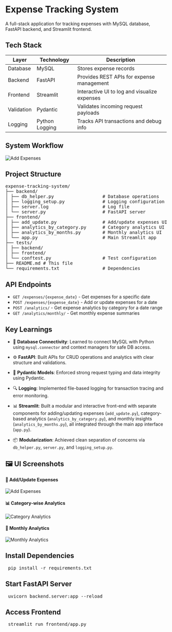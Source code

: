 
# Expense Tracking System

A full-stack application for tracking expenses with MySQL database, FastAPI backend, and Streamlit frontend.


## Tech Stack

| Layer       | Technology     | Description                                 |
|------------|----------------|---------------------------------------------|
| Database   | MySQL          | Stores expense records                      |
| Backend    | FastAPI        | Provides REST APIs for expense management   |
| Frontend   | Streamlit      | Interactive UI to log and visualize expenses|
| Validation | Pydantic       | Validates incoming request payloads         |
| Logging    | Python Logging | Tracks API transactions and debug info      |

## System Workflow
![Add Expenses](screenshots/project_work_flow.png)

## Project Structure  
<pre>expense-tracking-system/
├── backend/
│ ├── db_helper.py                  # Database operations
│ ├── logging_setup.py              # Logging configuration
│ ├── server.log                    # Log file
│ └── server.py                     # FastAPI server
├── frontend/
│ ├── add_update.py                 # Add/update expenses UI
│ ├── analytics_by_category.py      # Category analytics UI
│ ├── analytics_by_months.py        # Monthly analytics UI
│ └── app.py                        # Main Streamlit app
├── tests/
│ ├── backend/
│ ├── frontend/
│ └── conftest.py                   # Test configuration
├── README.md # This file
└── requirements.txt                # Dependencies </pre>


## API Endpoints  

- `GET /expenses/{expense_date}` - Get expenses for a specific date  
- `POST /expenses/{expense_date}` - Add or update expenses for a date  
- `POST /analytics/` - Get expense analytics by category for a date range  
- `GET /analytics/monthly/` - Get monthly expense summaries  

## Key Learnings

- 🔌 **Database Connectivity**: Learned to connect MySQL with Python using `mysql.connector` and context managers for safe DB access.
- ⚙️ **FastAPI**: Built APIs for CRUD operations and analytics with clear structure and validations.
- 🎯 **Pydantic Models**: Enforced strong request typing and data integrity using Pydantic.
- 🔍 **Logging**: Implemented file-based logging for transaction tracing and error monitoring.
- 📊 **Streamlit**: Built a modular and interactive front-end with separate components for adding/updating expenses (`add_update.py`), category-based analytics (`analytics_by_category.py`), and monthly insights (`analytics_by_months.py`), all integrated through the main app interface (`app.py`).

- 📦 **Modularization**: Achieved clean separation of concerns via `db_helper.py`, `server.py`, and `logging_setup.py`.

## 🖼️ UI Screenshots

#### 🔧 Add/Update Expenses  
![Add Expenses](screenshots/add_update_ui.png)

#### 📊 Category-wise Analytics  
![Category Analytics](screenshots/category_analytics_ui.png)

#### 📆 Monthly Analytics  
![Monthly Analytics](screenshots/monthly_analytics_ui.png)

## Install Dependencies

<pre> pip install -r requirements.txt </pre>

## Start FastAPI Server
<pre> uvicorn backend.server:app --reload </pre>

## Access Frontend
<pre> streamlit run frontend/app.py </pre>

